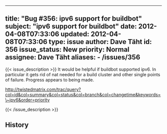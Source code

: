 
---
title: "Bug #356: ipv6 support for buildbot"
subject: "ipv6 support for buildbot"
date: 2012-04-08T07:33:06
updated: 2012-04-08T07:33:06
type: issue
author: Dave Täht
id: 356
issue_status: New
priority: Normal
assignee: Dave Täht
aliases:
    - /issues/356
---

{{< issue_description >}}
It would be helpful if buildbot supported ipv6. In particular it gets
rid of nat needed for a build cluster and other single points of
failure. Progress appears to being made.

http://twistedmatrix.com/trac/query?col=id&col=summary&col=status&col=branch&col=changetime&keywords=\~ipv6&order=priority


{{< /issue_description >}}

## History

